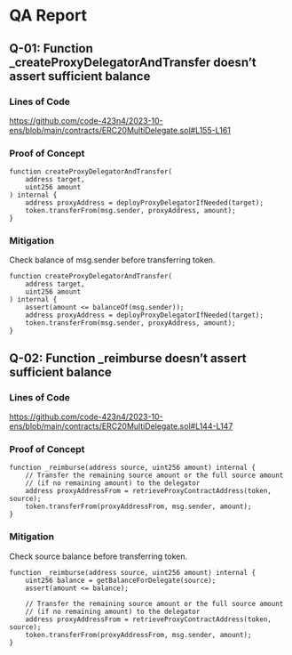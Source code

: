 # QA Report

## Q-01: Function _createProxyDelegatorAndTransfer doesn’t assert sufficient balance

### Lines of Code

https://github.com/code-423n4/2023-10-ens/blob/main/contracts/ERC20MultiDelegate.sol#L155-L161

### Proof of Concept

```solidity
function createProxyDelegatorAndTransfer(
    address target,
    uint256 amount
) internal {
    address proxyAddress = deployProxyDelegatorIfNeeded(target);
    token.transferFrom(msg.sender, proxyAddress, amount);
}
```

### Mitigation

Check balance of msg.sender before transferring token.

```solidity
function createProxyDelegatorAndTransfer(
    address target,
    uint256 amount
) internal {
    assert(amount <= balanceOf(msg.sender));
    address proxyAddress = deployProxyDelegatorIfNeeded(target);
    token.transferFrom(msg.sender, proxyAddress, amount);
}
```

## Q-02: Function _reimburse doesn’t assert sufficient balance

### Lines of Code

https://github.com/code-423n4/2023-10-ens/blob/main/contracts/ERC20MultiDelegate.sol#L144-L147

### Proof of Concept

```solidity
function _reimburse(address source, uint256 amount) internal {
    // Transfer the remaining source amount or the full source amount
    // (if no remaining amount) to the delegator
    address proxyAddressFrom = retrieveProxyContractAddress(token, source);
    token.transferFrom(proxyAddressFrom, msg.sender, amount);
}
```

### Mitigation

Check source balance before transferring token.

```solidity
function _reimburse(address source, uint256 amount) internal {
    uint256 balance = getBalanceForDelegate(source);
    assert(amount <= balance);

    // Transfer the remaining source amount or the full source amount
    // (if no remaining amount) to the delegator
    address proxyAddressFrom = retrieveProxyContractAddress(token, source);
    token.transferFrom(proxyAddressFrom, msg.sender, amount);
}
```